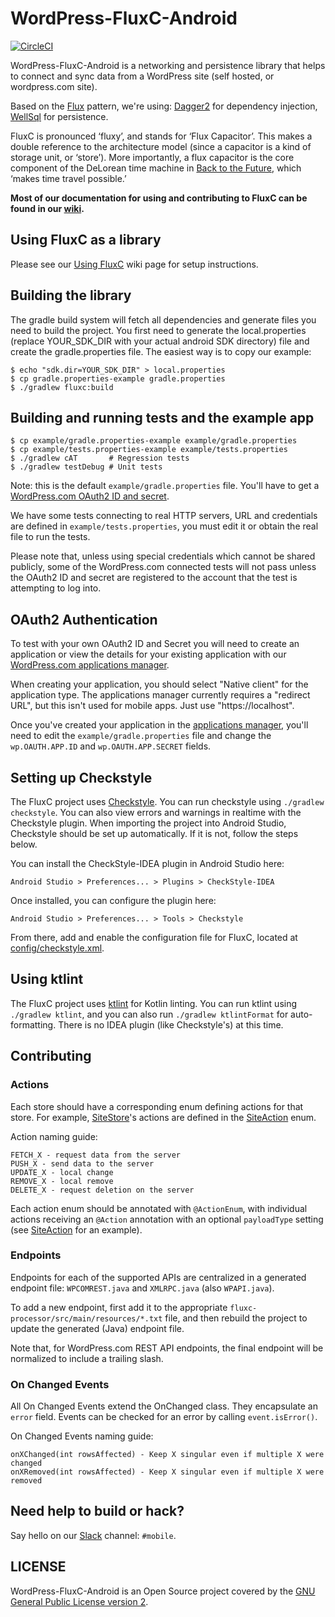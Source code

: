 # WordPress-FluxC-Android

[![CircleCI](https://circleci.com/gh/wordpress-mobile/WordPress-FluxC-Android.svg?style=svg)](https://circleci.com/gh/wordpress-mobile/WordPress-FluxC-Android)

WordPress-FluxC-Android is a networking and persistence library that helps to connect and sync data from a WordPress site (self hosted, or wordpress.com site).

Based on the [Flux][1] pattern, we're using: [Dagger2][2] for dependency injection, [WellSql][3] for persistence.

FluxC is pronounced ‘fluxy’, and stands for ‘Flux Capacitor’. This makes a double reference to the architecture model (since a capacitor is a kind of storage unit, or ‘store’). More importantly, a flux capacitor is the core component of the DeLorean time machine in [Back to the Future](https://en.wikipedia.org/wiki/Back_to_the_Future), which ‘makes time travel possible.’

**Most of our documentation for using and contributing to FluxC can be found in our [wiki](https://github.com/wordpress-mobile/WordPress-FluxC-Android/wiki).**

## Using FluxC as a library

Please see our [Using FluxC](https://github.com/wordpress-mobile/WordPress-FluxC-Android/wiki/Using-FluxC#initial-setup) wiki page for setup instructions.

## Building the library

The gradle build system will fetch all dependencies and generate
files you need to build the project. You first need to generate the
local.properties (replace YOUR_SDK_DIR with your actual android SDK directory)
file and create the gradle.properties file. The easiest way is to copy
our example:

    $ echo "sdk.dir=YOUR_SDK_DIR" > local.properties
    $ cp gradle.properties-example gradle.properties
    $ ./gradlew fluxc:build

## Building and running tests and the example app

    $ cp example/gradle.properties-example example/gradle.properties
    $ cp example/tests.properties-example example/tests.properties
    $ ./gradlew cAT       # Regression tests
    $ ./gradlew testDebug # Unit tests

Note: this is the default `example/gradle.properties` file. You'll have to get
a [WordPress.com OAuth2 ID and secret](#oauth2-authentication).

We have some tests connecting to real HTTP servers, URL and credentials are defined in `example/tests.properties`, you must edit it or obtain the real file to run the tests.

Please note that, unless using special credentials which cannot be shared publicly, some of the WordPress.com connected tests will not pass unless the OAuth2 ID and secret are registered to the account that the test is attempting to log into.

## OAuth2 Authentication

To test with your own OAuth2 ID and Secret you will need to create an application or view the details for your existing application with our [WordPress.com applications manager][7].

When creating your application, you should select "Native client" for the application type. The applications manager currently requires a "redirect URL", but this isn't used for mobile apps. Just use "https://localhost".

Once you've created your application in the [applications manager][7], you'll need to edit the `example/gradle.properties` file and change the `wp.OAUTH.APP.ID` and `wp.OAUTH.APP.SECRET` fields.

## Setting up Checkstyle

The FluxC project uses [Checkstyle](http://checkstyle.sourceforge.net/). You can run checkstyle using `./gradlew checkstyle`.  You can also view errors and warnings in realtime with the Checkstyle plugin.  When importing the project into Android Studio, Checkstyle should be set up automatically.  If it is not, follow the steps below.

You can install the CheckStyle-IDEA plugin in Android Studio here:

`Android Studio > Preferences... > Plugins > CheckStyle-IDEA`

Once installed, you can configure the plugin here:

`Android Studio > Preferences... > Tools > Checkstyle`

From there, add and enable the configuration file for FluxC, located at [config/checkstyle.xml](https://github.com/wordpress-mobile/WordPress-FluxC-Android/blob/develop/config/checkstyle.xml).

## Using ktlint

The FluxC project uses [ktlint](https://github.com/shyiko/ktlint) for Kotlin linting. You can run ktlint using `./gradlew ktlint`, and you can also run `./gradlew ktlintFormat` for auto-formatting. There is no IDEA plugin (like Checkstyle's) at this time.

## Contributing

### Actions

Each store should have a corresponding enum defining actions for that store. For example, [SiteStore][4]'s actions are defined in the [SiteAction][5] enum.

Action naming guide:

    FETCH_X - request data from the server
    PUSH_X - send data to the server
    UPDATE_X - local change
    REMOVE_X - local remove
    DELETE_X - request deletion on the server

Each action enum should be annotated with `@ActionEnum`, with individual actions receiving an `@Action` annotation with an optional `payloadType` setting (see [SiteAction][5] for an example).

### Endpoints

Endpoints for each of the supported APIs are centralized in a generated endpoint file: `WPCOMREST.java` and `XMLRPC.java` (also `WPAPI.java`).

To add a new endpoint, first add it to the appropriate `fluxc-processor/src/main/resources/*.txt` file, and then rebuild the project to update the generated (Java) endpoint file.

Note that, for WordPress.com REST API endpoints, the final endpoint will be normalized to include a trailing slash.

### On Changed Events

All On Changed Events extend the OnChanged class. They encapsulate an `error`
field. Events can be checked for an error by calling `event.isError()`.

On Changed Events naming guide:

    onXChanged(int rowsAffected) - Keep X singular even if multiple X were changed
    onXRemoved(int rowsAffected) - Keep X singular even if multiple X were removed

## Need help to build or hack?

Say hello on our [Slack][6] channel: `#mobile`.

## LICENSE

WordPress-FluxC-Android is an Open Source project covered by the [GNU General Public License version 2](LICENSE.md).

[1]: https://facebook.github.io/flux/docs/overview/
[2]: https://google.github.io/dagger/
[3]: https://github.com/yarolegovich/wellsql
[4]: https://github.com/wordpress-mobile/WordPress-FluxC-Android/blob/ba9dd84c54b12d53e01dfdb8efb4a18ed8343311/fluxc/src/main/java/org/wordpress/android/fluxc/store/SiteStore.java
[5]: https://github.com/wordpress-mobile/WordPress-FluxC-Android/blob/ba9dd84c54b12d53e01dfdb8efb4a18ed8343311/fluxc/src/main/java/org/wordpress/android/fluxc/action/SiteAction.java
[6]: https://make.wordpress.org/chat/
[7]: https://developer.wordpress.com/apps/
